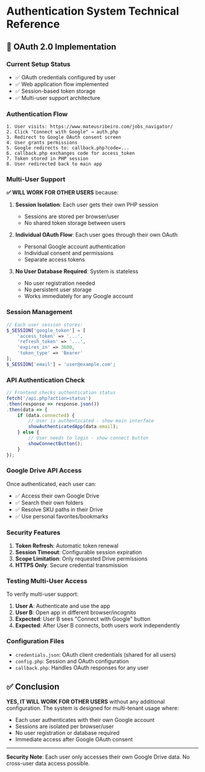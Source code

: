 # Authentication System Technical Reference

## 🔐 OAuth 2.0 Implementation

### Current Setup Status
- ✅ OAuth credentials configured by user
- ✅ Web application flow implemented
- ✅ Session-based token storage
- ✅ Multi-user support architecture

### Authentication Flow

```
1. User visits: https://www.mateusribeiro.com/jobs_navigator/
2. Click "Connect with Google" → auth.php
3. Redirect to Google OAuth consent screen
4. User grants permissions
5. Google redirects to: callback.php?code=...
6. callback.php exchanges code for access_token
7. Token stored in PHP session
8. User redirected back to main app
```

### Multi-User Support

**✅ WILL WORK FOR OTHER USERS** because:

1. **Session Isolation**: Each user gets their own PHP session
   - Sessions are stored per browser/user
   - No shared token storage between users

2. **Individual OAuth Flow**: Each user goes through their own OAuth
   - Personal Google account authentication
   - Individual consent and permissions
   - Separate access tokens

3. **No User Database Required**: System is stateless
   - No user registration needed
   - No persistent user storage
   - Works immediately for any Google account

### Session Management

```php
// Each user session stores:
$_SESSION['google_token'] = [
    'access_token' => '...',
    'refresh_token' => '...',
    'expires_in' => 3600,
    'token_type' => 'Bearer'
];
$_SESSION['email'] = 'user@example.com';
```

### API Authentication Check

```javascript
// Frontend checks authentication status
fetch('/api.php?action=status')
.then(response => response.json())
.then(data => {
    if (data.connected) {
        // User is authenticated - show main interface
        showAuthenticatedApp(data.email);
    } else {
        // User needs to login - show connect button
        showConnectButton();
    }
});
```

### Google Drive API Access

Once authenticated, each user can:
- ✅ Access their own Google Drive
- ✅ Search their own folders
- ✅ Resolve SKU paths in their Drive
- ✅ Use personal favorites/bookmarks

### Security Features

1. **Token Refresh**: Automatic token renewal
2. **Session Timeout**: Configurable session expiration
3. **Scope Limitation**: Only requested Drive permissions
4. **HTTPS Only**: Secure credential transmission

### Testing Multi-User Access

To verify multi-user support:

1. **User A**: Authenticate and use the app
2. **User B**: Open app in different browser/incognito
3. **Expected**: User B sees "Connect with Google" button
4. **Expected**: After User B connects, both users work independently

### Configuration Files

- `credentials.json`: OAuth client credentials (shared for all users)
- `config.php`: Session and OAuth configuration
- `callback.php`: Handles OAuth responses for any user

## ✅ Conclusion

**YES, IT WILL WORK FOR OTHER USERS** without any additional configuration. The system is designed for multi-tenant usage where:

- Each user authenticates with their own Google account
- Sessions are isolated per browser/user
- No user registration or database required
- Immediate access after Google OAuth consent

---
**Security Note**: Each user only accesses their own Google Drive data. No cross-user data access possible.